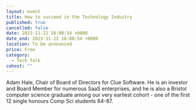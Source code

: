```yaml
---
layout: event
title: How to succeed in the Technology Industry
published: true
cancelled: false
date: 2023-11-22 16:00:54 +0000
date_end: 2023-11-22 18:00:54 +0000
location: To be announced
price: Free
category:
  - Tech Talk
cohost: ""
---
```

Adam Hale, Chair of Board of Directors for Clue Software. He is an investor and Board Member for numerous SaaS enterprises, and he is also a Bristol computer science graduate among our very earliest cohort - one of the first 12 single honours Comp Sci students 84-87. 